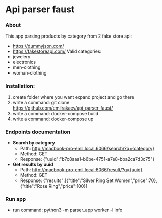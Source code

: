 # Api parser faust
### About
This app parsing products by category from 2 fake store api:
   - https://dummyjson.com/
   - https://fakestoreapi.com/
Valid categories:
   - jewelery
   - electronics
   - men-clothing
   - woman-clothing
### Installation:
1. create folder where you want expand project and go there 
2. write a command: git clone https://github.com/emilrakaev/api_parser_faust/
3. write a command: docker-compose build
4. write a command: docker-compose up
### Endpoints documentation
- **Search by category**
   - Path: http://macbook-pro-emil.local:6066/search/?q={category}
   - Method: GET
   - Response: {"uuid":"b7c8aaa1-b6be-4751-a7e8-bba2ca7d3c75"}
 - **Get results by uuid**
   - Path: http://macbook-pro-emil.local:6066/result/?q={uuid}
   - Method: GET
   - Response: {"results":[{"title":"Silver Ring Set Women","price":70},{"title":"Rose Ring","price":100}]
### Run app
- run command: python3 -m parser_app worker -l info
